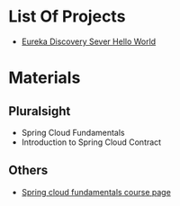 # List Of Projects
* [Eureka Discovery Sever Hello World](#eureka-discovery-server)

# Materials
## Pluralsight
* Spring Cloud Fundamentals
* Introduction to Spring Cloud Contract

## Others
* [Spring cloud fundamentals course page](http://dustin.schultz.io/ps-scf/)
